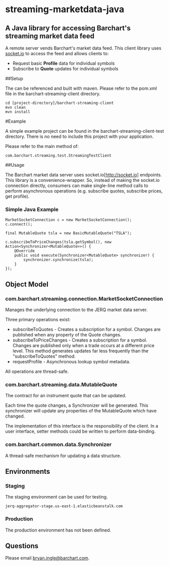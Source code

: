 # streaming-marketdata-java

## A Java library for accessing Barchart's streaming market data feed

A remote server vends Barchart's market data feed. This client library 
uses [socket.io](http://socket.io) to access the feed and allows clients to:

* Request basic **Profile** data for individual symbols
* Subscribe to **Quote** updates for individual symbols

##Setup

The can be referenced and built with maven. Please refer to the
pom.xml file in the barchart-streaming-client directory.

	cd [project-directory]/barchart-streaming-client
	mvn clean
	mvn install
	
	
#Example

A simple example project can be found in the barchart-streaming-client-test
directory. There is no need to include this project with your application.

Please refer to the main method of:

	com.barchart.streaming.test.StreamingTestClient


##Usage

The Barchart market data server uses socket.io[http://socket.io] endpoints. This
library is a convenience-wrapper. So, instead of making the socket.io connection
directly, consumers can make single-line method calls to perform asynchronous
operations (e.g. subscribe quotes, subscribe prices, get profile).


### Simple Java Example

	MarketSocketConnection c = new MarketSocketConnection();
	c.connect();
	
	final MutableQuote tsla = new BasicMutableQuote("TSLA");
				
	c.subscribeToPriceChanges(tsla.getSymbol(), new Action<Synchronizer<MutableQuote>>() {
		@Override
		public void execute(Synchronizer<MutableQuote> synchronizer) {
			synchronizer.synchronize(tsla);
		}
	});
	

## Object Model


### com.barchart.streaming.connection.MarketSocketConnection

Manages the underlying connection to the JERQ market data server.

Three primary operations exist:

* subscribeToQuotes - Creates a subscription for a symbol. Changes are published when any property of the Quote changes.
* subscribeToPriceChanges - Creates a subscription for a symbol. Changes are published only when a trade occurs at a different price level. This method generates updates far less frequently than the "subscribeToQuotes" method. 
* requestProfile - Asynchronous lookup symbol metadata.

All operations are thread-safe.


### com.barchart.streaming.data.MutableQuote

The contract for an instrument quote that can be updated. 

Each time the quote changes, a Synchronizer<MutableQuote> will 
be generated. This synchronizer will update any properties of the
MutableQuote which have changed.

The implementation of this interface is the responsibility of the
client. In a user interface, setter methods could be written to
perform data-binding.


### com.barchart.common.data.Synchronizer

A thread-safe mechanism for updating a data structure.

	
## Environments

### Staging

The staging environment can be used for testing.

	jerq-aggregator-stage.us-east-1.elasticbeanstalk.com
	

### Production

The production environment has not been defined.


## Questions

Please email bryan.ingle@barchart.com.